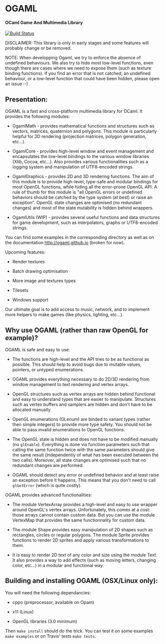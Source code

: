 # OGAML

#### OCaml Game And Multimedia Library

[![Build Status](https://travis-ci.org/ogaml/ogaml.svg?branch=master)](https://travis-ci.org/ogaml/ogaml)

DISCLAIMER: This library is only in early stages and some features will probably
change or be removed.

NOTE: When developping Ogaml, we try to enforce the absence of undefined 
behaviours. We also try to hide most low-level functions, even though there are
cases where we need to expose them (such as texture binding functions). If you
find an error that is not catched, an undefined behaviour, or a low-level
function that could have been hidden, please open an issue :-)

## Presentation:

OGAML is a fast and cross-platform multimedia library for OCaml. It provides
the following modules:

  * OgamlMath - provides mathematical functions and structures such as 
    vectors, matrices, quaternion and polygons. This module is particularly
    helpful for 3D rendering (projection matrices, polygon generation, etc...).

  * OgamlCore - provides high-level window and event management and encapsulates 
    the low-level bindings to the various window libraries (Xlib, Cocoa, etc...). 
    Also provides various functionalities such as a logging system and manipulation 
    of UTF8-encoded strings.

  * OgamlGraphics - provides 2D and 3D rendering functions. The aim of this 
    module is to provide high-level, type-safe and modular bindings for most
    OpenGL functions, while hiding all the error-prone OpenGL API. 
    A rule of thumb for this module is "all OpenGL errors or undefined
    behaviors should be catched by the type system (at best) or raise an exception".
    OpenGL state changes are optimised (no redundant changes) and most of the 
    state mutability is hidden behind wrappers. 

  * OgamlUtils (WIP) - provides several useful functions and data structures for 
    game development, such as interpolators, graphs or UTF8-encoded strings.
    
You can find some examples in the corresponding directory as well as on the 
documentation http://ogaml.github.io (broken for now).

Upcoming features:

  * Render textures

  * Batch drawing optimisation

  * More image and textures types

  * Tilesets

  * Windows support
    
Our ultimate goal is to add access to music, network, and to implement more 
helpers to make games (like physics, lighting, etc...).

## Why use OGAML (rather than raw OpenGL for example)?

OGAML is safe and easy to use: 

  * The functions are high-level and the API tries to be as functional as 
  possible. This should help to avoid bugs due to mutable values, pointers, or
  untyped enumerations.

  * OGAML provides everything necessary to do 2D/3D rendering from window 
  management to text rendering and vertex arrays.

  * OpenGL structures such as vertex arrays are hidden behind functional and
  easy to understand types that are easier to manipulate. Structures such as
  vertex buffers and samplers are hidden and don't have to be allocated 
  manually.

  * OpenGL enumerations (GLenum) are binded to variant types (rather then simple
  integers) to provide more type safety. You should not be able to pass invalid
  enumerations to OpenGL functions.

  * The OpenGL state is hidden and does not have to be modified manually (no
  `glEnable`). Everything is done via function parameters such that calling
  the same function twice with the same parameters should give the same 
  result (independently of what has been executed between the two calls).
  Moreover, all state changes are optimised such that no redundant changes are
  performed.

  * OGAML should detect any error or undefined behavior and at least raise an
  exception before it happens. This means that you don't need to call 
  `glGetError` (which is quite costly). 

OGAML provides advanced functionalities:

  * The module VertexArray provides a high-level and easy to use wrapper around
  OpenGL's vertex arrays. Unfortunately, this comes at a cost: those arrays 
  cannot contain custom data. But you can use the module VertexMap that provides
  the same functionnality for custom data.

  * The module Shape provides easy manipulation of 2D shapes such as rectangles,
  circles or regular polygons. The module Sprite provides functions to render
  2D sprites and apply various transformations to them.

  * It is easy to render 2D text of any color and size using the module Text. 
  It also provides a way to add effects (such as moving letters, changing color,
  etc...) in a modular and functional way.


## Building and installing OGAML (OSX/Linux only): 
  
You will need the following dependancies: 

  * cppo (preprocessor, available on Opam)

  * x11 (Linux)

  * OpenGL libraries (3.0 minimum)

Then `make install` should do the trick. You can test it on some examples 
`make examples` or on Travis' tests `make tests`.

